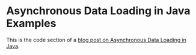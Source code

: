 # Asynchronous Data Loading in Java Examples

This is the code section of a [blog post on Asynchronous Data Loading in Java](http://ejf.io/dev_blog/async_java_compare/).
